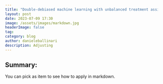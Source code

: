 ```yaml
---
title: "Double-debiased machine learning with unbalanced treatment assignment"
layout: post
date: 2023-07-09 17:30
image: /assets/images/markdown.jpg
headerImage: false
tag:
category: blog
author: danieleballinari
description: Adjusting
---
```


## Summary:

You can pick as item to see how to apply in markdown.
